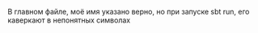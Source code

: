 В главном файле, моё имя указано верно, но при запуске sbt run, его каверкают в непонятных символах
